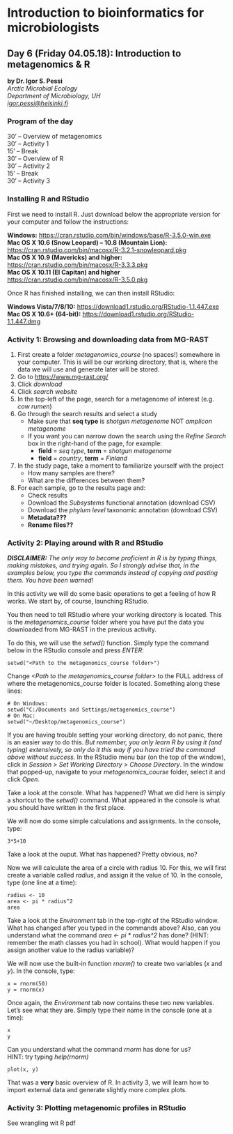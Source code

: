 <h1 id="introduction-to-bioinformatics-for-microbiologists">Introduction to bioinformatics for microbiologists</h1>
<h2 id="day-6-friday-04.05.18-introduction-to-metagenomics--r">Day 6 (Friday 04.05.18): Introduction to metagenomics &amp; R</h2>
<p><strong>by Dr. Igor S. Pessi</strong><br>
<em>Arctic Microbial Ecology<br>
Department of Microbiology, UH<br>
<a href="mailto:igor.pessi@helsinki.fi">igor.pessi@helsinki.fi</a></em></p>
<h3 id="program-of-the-day">Program of the day</h3>
<p>30’ – Overview of metagenomics<br>
30’ – Activity 1<br>
15’ – Break<br>
30’ – Overview of R<br>
30’ – Activity 2<br>
15’  –  Break<br>
30’ – Activity 3</p>
<h3 id="installing-r-and-rstudio">Installing R and RStudio</h3>
<p>First we need to install R. Just download below the appropriate version for your computer and follow the instructions:</p>
<p><strong>Windows:</strong> <a href="https://cran.rstudio.com/bin/windows/base/R-3.5.0-win.exe">https://cran.rstudio.com/bin/windows/base/R-3.5.0-win.exe</a><br>
<strong>Mac OS X 10.6 (Snow Leopard) – 10.8 (Mountain Lion):</strong> <a href="https://cran.rstudio.com/bin/macosx/R-3.2.1-snowleopard.pkg">https://cran.rstudio.com/bin/macosx/R-3.2.1-snowleopard.pkg</a><br>
<strong>Mac OS X 10.9 (Mavericks) and higher:</strong> <a href="https://cran.rstudio.com/bin/macosx/R-3.3.3.pkg">https://cran.rstudio.com/bin/macosx/R-3.3.3.pkg</a><br>
<strong>Mac OS X 10.11 (El Capitan) and higher</strong> <a href="https://cran.rstudio.com/bin/macosx/R-3.5.0.pkg">https://cran.rstudio.com/bin/macosx/R-3.5.0.pkg</a></p>
<p>Once R has finished installing, we can then install RStudio:</p>
<p><strong>Windows Vista/7/8/10:</strong> <a href="https://download1.rstudio.org/RStudio-1.1.447.exe">https://download1.rstudio.org/RStudio-1.1.447.exe</a><br>
<strong>Mac OS X 10.6+ (64-bit):</strong> <a href="https://download1.rstudio.org/RStudio-1.1.447.dmg">https://download1.rstudio.org/RStudio-1.1.447.dmg</a></p>
<h3 id="activity-1-browsing-and-downloading-data-from-mg-rast">Activity 1: Browsing and downloading data from MG-RAST</h3>
<ol>
<li>First create a folder  <em>metagenomics_course</em> (no spaces!) somewhere in your computer. This is will be our working directory, that is, where the data we will use and generate later will be stored.</li>
<li>Go to <a href="https://www.mg-rast.org/">https://www.mg-rast.org/</a></li>
<li>Click <em>download</em></li>
<li>Click <em>search website</em></li>
<li>In the top-left of the page, search for a metagenome of interest (e.g. <em>cow rumen</em>)</li>
<li>Go through the search results and select a study
<ul>
<li>Make sure that <strong>seq type</strong> is <em>shotgun metagenome</em> NOT <em>amplicon metagenome</em></li>
<li>If you want you can narrow down the search using the <em>Refine Search</em> box in the right-hand of the page, for example:
<ul>
<li><strong>field</strong> = <em>seq type</em>, <strong>term</strong> = <em>shotgun metagenome</em></li>
<li><strong>field</strong> = <em>country</em>, <strong>term</strong> = <em>Finland</em></li>
</ul>
</li>
</ul>
</li>
<li>In the study page, take a moment to familiarize yourself with the project
<ul>
<li>How many samples are there?</li>
<li>What are the differences between them?</li>
</ul>
</li>
<li>For each sample, go to the results page and:
<ul>
<li>Check results</li>
<li>Download the <em>Subsystems</em> functional annotation (download CSV)</li>
<li>Download the <em>phylum level</em> taxonomic annotation (download CSV)</li>
<li><strong>Metadata???</strong></li>
<li><strong>Rename files??</strong></li>
</ul>
</li>
</ol>
<h3 id="activity-2-playing-around-with-r-and-rstudio">Activity 2: Playing around with R and RStudio</h3>
<p><em><strong>DISCLAIMER:</strong> The only way to become proficient in R is by typing things, making mistakes, and trying again. So I strongly advise that, in the examples below, you type the commands instead of copying and pasting them. You have been warned!</em></p>
<p>In this activity we will do some basic operations to get a feeling of how R works. We start by, of course, launching RStudio.</p>
<p>You then need to tell RStudio where your working directory is located. This is the <em>metagenomics_course</em> folder where you have put the data you downloaded from MG-RAST in the previous activity.</p>
<p>To do this, we will use the <em>setwd()</em> function. Simply type the command below in the RStudio console  and press <em>ENTER</em>:</p>
<pre><code>setwd("&lt;Path to the metagenomics_course folder&gt;")
</code></pre>
<p>Change <em>&lt;Path to the metagenomics_course folder&gt;</em> to the FULL address of where the metagenomics_course folder is located. Something along these lines:</p>
<pre><code># On Windows:
setwd("C:/Documents and Settings/metagenomics_course")
# On Mac:
setwd("~/Desktop/metagenomics_course")
</code></pre>
<p>If you are having trouble setting your working directory, do not panic, there is an easier way to do this. <em>But remember, you only learn R by using it (and typing) extensively, so only do it this way if you have tried the command above without success.</em> In the RStudio menu bar (on the top of the window), click in <em>Session &gt; Set Working Directory &gt; Choose Directory</em>. In the window that popped-up, navigate to your <em>metagenomics_course</em> folder, select it and click <em>Open</em>.</p>
<p>Take a look at the console. What has happened? What we did here is simply a shortcut to the <em>setwd()</em> command. What appeared in the console is what you should have written in the first place.</p>
<p>We will now do some simple calculations and assignments. In the console, type:</p>
<pre><code>3*5+10 
</code></pre>
<p>Take a look at the ouput. What has happened? Pretty obvious, no?</p>
<p>Now we will calculate the area of a circle with radius 10. For this, we will first create a variable called <em>radius</em>, and assign it the value of 10. In the console, type (one line at a time):</p>
<pre><code>radius &lt;- 10
area &lt;- pi * radius^2
area
</code></pre>
<p>Take a look at the <em>Environment</em> tab in the top-right of the RStudio window. What has changed after you typed in the commands above? Also, can you understand what the command <em>area &lt;- pi * radius^2</em> has done? (HINT: remember the math classes you had in school). What would happen if you assign another value to the radius variable)?</p>
<p>We will now use the built-in function <em>rnorm()</em> to create two  variables (<em>x</em> and <em>y</em>). In the console, type:</p>
<pre><code>x = rnorm(50)
y = rnorm(x)
</code></pre>
<p>Once again, the <em>Environment</em> tab now contains these two new variables. Let’s see what they are. Simply type their name in the console (one at a time):</p>
<pre><code>x
y
</code></pre>
<p>Can you understand what the command <em>rnorm</em> has done for us?<br>
HINT: try typing <em>help(rnorm)</em></p>
<pre><code>plot(x, y)
</code></pre>
<p>That was a <strong>very</strong> basic overview of R. In activity 3, we will learn how to import external data and generate slightly more complex plots.</p>
<h3 id="activity-3-plotting-metagenomic-profiles-in-rstudio">Activity 3: Plotting metagenomic profiles in RStudio</h3>
<p>See wrangling wit R pdf</p>

